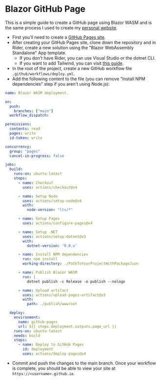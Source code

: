 # Blazor GitHub Page
This is a simple guide to create a GitHub page using Blazor WASM and is the same process I used to create my [personal website](https://mattjdavey.github.io).

- First you'll need to create a [GitHub Pages site](https://docs.github.com/en/pages/getting-started-with-github-pages/creating-a-github-pages-site).
- After creating your GitHub Pages site, clone down the repository and in Rider, create a new solution using the "Blazor WebAssembly Standalone" App template.
  - If you don't have Rider, you can use Visual Studio or the dotnet CLI.
  - If you want to add Tailwind, you can visit [this guide](https://mattjdavey.github.io/blog/add-tailwind-to-blazor-app).
- In the root of the project, create a new GitHub workflow file `.github/workflows/deploy.yml`.
- Add the following content to the file (you can remove "Install NPM dependencies" step if you aren't using Node.js):
``` yaml
name: Blazor WASM deployment.

on:
  push:
    branches: ["main"]
  workflow_dispatch:

permissions:
  contents: read
  pages: write
  id-token: write

concurrency:
  group: "pages"
  cancel-in-progress: false

jobs:
  build:
    runs-on: ubuntu-latest
    steps:
      - name: Checkout
        uses: actions/checkout@v4

      - name: Setup Node
        uses: actions/setup-node@v4
        with:
          node-version: "lts/*"

      - name: Setup Pages
        uses: actions/configure-pages@v4

      - name: Setup .NET
        uses: actions/setup-dotnet@v3
        with:
          dotnet-version: '9.0.x'

      - name: Install NPM dependencies
        run: npm install
        working-directory: ./PathToYourProjectWithPackageJson

      - name: Publish Blazor WASM
        run: |
          dotnet publish -c Release -o publish --nologo

      - name: Upload artifact
        uses: actions/upload-pages-artifact@v3
        with:
          path: ./publish/wwwroot

  deploy:
    environment:
      name: github-pages
      url: ${{ steps.deployment.outputs.page_url }}
    runs-on: ubuntu-latest
    needs: build
    steps:
      - name: Deploy to GitHub Pages
        id: deployment
        uses: actions/deploy-pages@v4
```
- Commit and push the changes to the main branch. Once your workflow is complete, you should be able to view your site 
  at `https://<username>.github.io`.